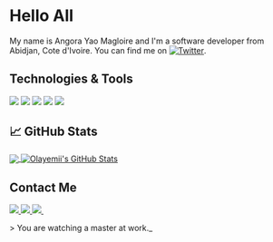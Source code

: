 # Hello All

My name is Angora Yao Magloire and I'm a software developer from Abidjan, Cote d'Ivoire. You can find me on [![Twitter][1.2]][1]<!--,  or on [![LinkedIn][3.2]][3]-->.

## Technologies & Tools


<img src="https://img.shields.io/badge/javascript-%23F7DF1E.svg?&style=for-the-badge&logo=javascript&logoColor=white" /> <img src="https://img.shields.io/badge/python-%233776AB.svg?&style=for-the-badge&logo=python&logoColor=white" /> <img src="https://img.shields.io/badge/react-%2361DAFB.svg?&style=for-the-badge&logo=react&logoColor=white" /> <img src="https://img.shields.io/badge/php-%23777BB4.svg?&style=for-the-badge&logo=php&logoColor=white" /> <img src="https://img.shields.io/badge/flutter-%2302569B.svg?&style=for-the-badge&logo=flutter&logoColor=white" />


## &#x1f4c8; GitHub Stats

<a href="https://github.com/MrMagloire/MrMagloire">
  <img align="center" src="https://github-readme-stats.vercel.app/api/top-langs/?username=MrMagloire&hide=java,html,tex&title_color=ffffff&text_color=c9cacc&icon_color=2bbc8a&bg_color=1d1f21&langs_count=3" />
</a>
<a href="https://github.com/MrMagloire/MrMagloire">
  <img align="center" src="https://github-readme-stats.vercel.app/api?username=MrMagloire&show_icons=true&line_height=27&count_private=true&title_color=ffffff&text_color=c9cacc&icon_color=2bbc8a&bg_color=1d1f21" alt="Olayemii's GitHub Stats" />
</a>

<!-- <a href="https://github.com/olayemii/flutter-ui-kits">
  <img align="center" src="https://github-readme-stats.vercel.app/api/pin/?username=olayemii&repo=flutter-ui-kits&title_color=ffffff&text_color=c9cacc&icon_color=2bbc8a&bg_color=1d1f21" />
</a> -->


<!-- <a href="https://github.com/olayemii//pangaea-frontend">
  <img align="center" src="https://github-readme-stats.vercel.app/api/pin/?username=olayemii&repo=pangaea-frontend&title_color=ffffff&text_color=c9cacc&icon_color=2bbc8a&bg_color=1d1f21" />
</a>   -->

## Contact Me


<a href="https://api.whatsapp.com/send?phone=2250708674556&text=Hello%20Olayemii,%20I%20got%20your%20contact%20from%20your%20Github%20profile" alt="Connect on Whatsapp"> 
    <img src="https://img.shields.io/badge/WHATSAPP-%2325D366.svg?&style=for-the-badge&logo=whatsapp&logoColor=white" /> 
</a>
<a href="https://twitter.com/mnsieurmaguy" alt="Follow Me on Twitter"> 
    <img src="https://img.shields.io/badge/twitter-%231DA1F2.svg?&style=for-the-badge&logo=twitter&logoColor=white" />
</a>
<!-- <a href="https://www.linkedin.com/in/olayemi-garuba-424342144" alt="Connect on LinkedIn"> 
  <img src="https://img.shields.io/badge/linkedin-%230077B5.svg?&style=for-the-badge&logo=linkedin&logoColor=white" />
</a>&nbsp; -->
<a href="mailto:angyaom@gmail.com">
  <img src="https://img.shields.io/badge/email me-%23D14836.svg?&style=for-the-badge&logo=gmail&logoColor=white" />
</a>&nbsp;&nbsp;

<!-- links to social media icons -->

<!-- icons with padding -->

[1.1]: http://i.imgur.com/tXSoThF.png (twitter icon with padding)
[2.1]: http://i.imgur.com/0o48UoR.png (github icon with padding)

<!-- icons without padding -->

[1.2]: http://i.imgur.com/wWzX9uB.png (twitter icon without padding)
[2.2]: http://i.imgur.com/9I6NRUm.png (github icon without padding)
<!-- [3.2]: https://raw.githubusercontent.com/MartinHeinz/MartinHeinz/master/linkedin-3-16.png (LinkedIn icon without padding) -->


<!-- links to your social media accounts -->

[1]: https://twitter.com/mnsieurmaguy
[2]: https://github.com/MrMagloire
<!-- [3]: https://www.linkedin.com/in/olayemii/ -->



\> You are watching a master at work._

<!-- Resources -->
<!-- Icons: https://simpleicons.org/ -->
<!-- GitHub Stats: https://github.com/anuraghazra/github-readme-stats -->
<!-- Emojis: https://emojipedia.org/emoji/ -->
<!-- HTML Emojis: https://www.fileformat.info/index.htm -->
<!-- Shields: https://shields.io/ -->
<!-- Awesome GitHub Profile README: https://github.com/abhisheknaiidu/awesome-github-profile-readme -->
